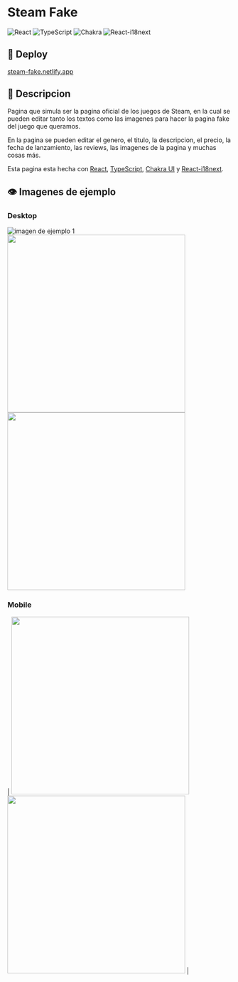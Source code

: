 # Steam Fake
![React](https://img.shields.io/badge/react-%2320232a.svg?style=for-the-badge&logo=react&logoColor=%2361DAFB)
![TypeScript](https://img.shields.io/badge/typescript-%23007ACC.svg?style=for-the-badge&logo=typescript&logoColor=white)
![Chakra](https://img.shields.io/badge/chakra-%234ED1C5.svg?style=for-the-badge&logo=chakraui&logoColor=white)
![React-i18next](https://img.shields.io/badge/react--i18next---green?style=for-the-badge&logo=i18next)

## 🚀 Deploy
[steam-fake.netlify.app](https://steam-fake.netlify.app/)

## 📃 Descripcion
Pagina que simula ser la pagina oficial de los juegos de Steam, en la cual se pueden editar tanto los textos como las imagenes para hacer la pagina fake del juego que queramos.

En la pagina se pueden editar el genero, el titulo, la descripcion, el precio, la fecha de lanzamiento, las reviews, las imagenes de la pagina y muchas cosas más.

Esta pagina esta hecha con [React](https://es.reactjs.org/), [TypeScript](https://www.typescriptlang.org/), [Chakra UI](https://chakra-ui.com/) y [React-i18next](https://react.i18next.com).

## 👁 Imagenes de ejemplo
### Desktop

![imagen de ejemplo 1](https://github.com/MartinLingeri/steam-fake/blob/main/bloodborne_preview_image.png)
<img src="https://github.com/MartinLingeri/steam-fake/blob/main/preview_image_2.png" width="400px"/>
<img src="https://github.com/MartinLingeri/steam-fake/blob/main/preview_image_3.png" width="400px"/>

### Mobile
|
<img src="https://github.com/MartinLingeri/steam-fake/blob/main/preview_image_4.png" width="400px"/>
<img src="https://github.com/MartinLingeri/steam-fake/blob/main/preview_image_5.png" width="400px"/>
|
